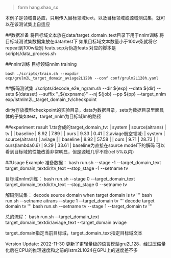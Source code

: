 > form hang.shao_sx

本例子是领域自适应，只用传入目标领域text，以及目标领域或源域测试集，就可以在该测试集上自适应

##数据准备
将目标域文本放在data/target_domain_text目录下用于nnlm训练
将目标域测试集数据集放在data/test下
如果目标域文本数量小于100w条就将它repeat到100w级别
feats.scp为伪造feats
对应的脚本是scripts/data_process.sh

##nnlm训练
目标领域nnlm training
```
bash ./scripts/train.sh --expdir exp/grulm2L_target_domain_aviage2L128h --conf conf/grulm2L128h.yaml

```
##解码测试集
./scripts/decode_e2e_ngram.sh --dir ${exp} --data ${dir} --sets ${dataset} --suffix "_${expname}" --nj ${job} --pp ${pp} --target_nnlm exp/lstmlm2L_target_domain_tv/checkpoint

dir为存放模型checkpoint的实验目录，data为数据目录，sets为数据目录里面具体的子集如test，target_nnlm为目标域lm的路径


##experiment result
1.tts合成的target_domain_tv:
| system   | source(aitrans) |  tv  | 
| baseline |  8.92           | 7.89 |
| ours     |  9.33           | 0.41 |
2.aviage航空领域:
| system   | source(aitrans) | aviage |
| baseline | 8.92            | 57.58  |
| ours     | 9.71            | 28.73  |
| ours(lambda0.6) |  9.29    | 33.61  |
baseline为直接在source model下的解码
可以看到目标域的性能改善非常明显，但是源域几乎不降(rel 5%以内)

##Usage Example
准备数据：
bash run.sh --stage -1 --target_domain_text target_domain_textdir/tv_text --stop_stage -1 --setname tv

目标域nnlm训练：
bash run.sh --stage 0 --target_domain_text target_domain_textdir/tv_text --stop_stage 0 --setname tv 

解码测试集：
decode source domain when target domain is tv
'''
bash run.sh --setname aitrans --stage 1 --target_domain tv
'''
decode target domain tv
'''
bash run.sh --setname tv --stage 1 --target_domain tv
'''

总的流程：
bash run.sh --target_domain_text target_domain_textdir/aviage_text --target_domain aviage 

target_domain指定当前目标域，target_domain_text指定目标域文本


Version Update: 2022-11-30
更新了更轻量级的语言模型gru2L128，经过压缩量化后在CPU的推理速度和之前的lstm2L1024在GPU上的速度差不多


